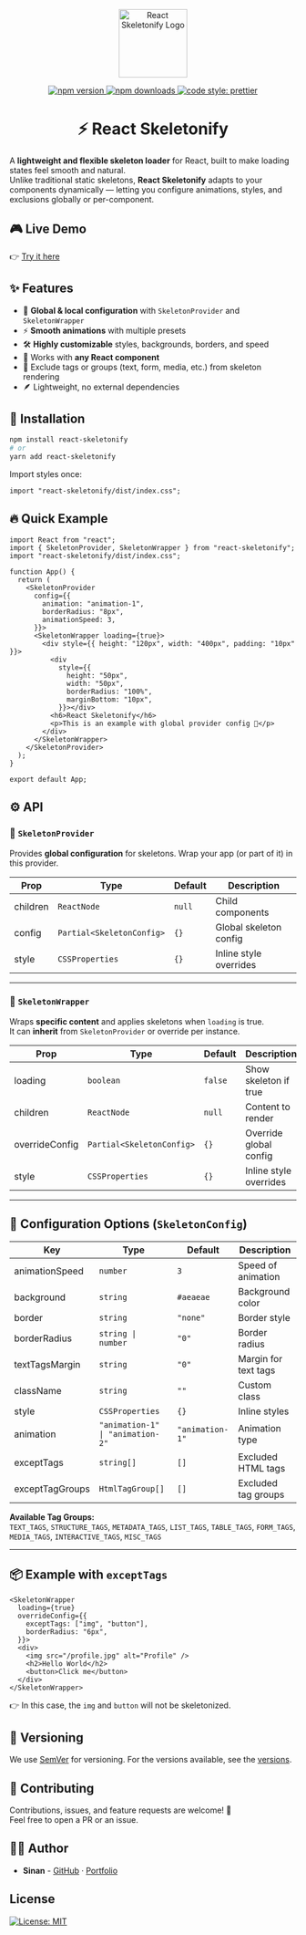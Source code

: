 <p align="center">
  <img src="https://github.com/Sinan0333/react-skeletonify/tree/main/assets/logo.png?raw=true" alt="React Skeletonify Logo" width="120" />
</p>

<p align="center">
  <a href="https://www.npmjs.com/package/react-skeletonify">
    <img src="https://img.shields.io/npm/v/react-skeletonify.svg" alt="npm version" />
  </a>
  <a href="https://www.npmjs.com/package/react-skeletonify">
    <img src="https://img.shields.io/npm/dm/react-skeletonify.svg" alt="npm downloads" />
  </a>
  <a href="https://github.com/prettier/prettier">
    <img src="https://img.shields.io/badge/code_style-prettier-ff69b4.svg?style=flat-square" alt="code style: prettier" />
  </a>
</p>

<h1 align="center">⚡ React Skeletonify</h1>

A **lightweight and flexible skeleton loader** for React, built to make loading states feel smooth and natural.  
Unlike traditional static skeletons, **React Skeletonify** adapts to your components dynamically — letting you configure animations, styles, and exclusions globally or per-component.

## 🎮 Live Demo

👉 [Try it here](https://playcode.io/2556254)

## ✨ Features

- 🎨 **Global & local configuration** with `SkeletonProvider` and `SkeletonWrapper`
- ⚡ **Smooth animations** with multiple presets
- 🛠️ **Highly customizable** styles, backgrounds, borders, and speed
- 🧩 Works with **any React component**
- 🧃 Exclude tags or groups (text, form, media, etc.) from skeleton rendering
- 🪶 Lightweight, no external dependencies

## 🚀 Installation

```bash
npm install react-skeletonify
# or
yarn add react-skeletonify
```

Import styles once:

```tsx
import "react-skeletonify/dist/index.css";
```

## 🔥 Quick Example

```tsx
import React from "react";
import { SkeletonProvider, SkeletonWrapper } from "react-skeletonify";
import "react-skeletonify/dist/index.css";

function App() {
  return (
    <SkeletonProvider
      config={{
        animation: "animation-1",
        borderRadius: "8px",
        animationSpeed: 3,
      }}>
      <SkeletonWrapper loading={true}>
        <div style={{ height: "120px", width: "400px", padding: "10px" }}>
          <div
            style={{
              height: "50px",
              width: "50px",
              borderRadius: "100%",
              marginBottom: "10px",
            }}></div>
          <h6>React Skeletonify</h6>
          <p>This is an example with global provider config 🚀</p>
        </div>
      </SkeletonWrapper>
    </SkeletonProvider>
  );
}

export default App;
```

## ⚙️ API

### 🔹 `SkeletonProvider`

Provides **global configuration** for skeletons. Wrap your app (or part of it) in this provider.

| Prop     | Type                      | Default | Description            |
| -------- | ------------------------- | ------- | ---------------------- |
| children | `ReactNode`               | `null`  | Child components       |
| config   | `Partial<SkeletonConfig>` | `{}`    | Global skeleton config |
| style    | `CSSProperties`           | `{}`    | Inline style overrides |

---

### 🔹 `SkeletonWrapper`

Wraps **specific content** and applies skeletons when `loading` is true.  
It can **inherit** from `SkeletonProvider` or override per instance.

| Prop           | Type                      | Default | Description            |
| -------------- | ------------------------- | ------- | ---------------------- |
| loading        | `boolean`                 | `false` | Show skeleton if true  |
| children       | `ReactNode`               | `null`  | Content to render      |
| overrideConfig | `Partial<SkeletonConfig>` | `{}`    | Override global config |
| style          | `CSSProperties`           | `{}`    | Inline style overrides |

---

## 🎨 Configuration Options (`SkeletonConfig`)

| Key             | Type                             | Default         | Description          |
| --------------- | -------------------------------- | --------------- | -------------------- |
| animationSpeed  | `number`                         | `3`             | Speed of animation   |
| background      | `string`                         | `#aeaeae`       | Background color     |
| border          | `string`                         | `"none"`        | Border style         |
| borderRadius    | `string \| number`               | `"0"`           | Border radius        |
| textTagsMargin  | `string`                         | `"0"`           | Margin for text tags |
| className       | `string`                         | `""`            | Custom class         |
| style           | `CSSProperties`                  | `{}`            | Inline styles        |
| animation       | `"animation-1" \| "animation-2"` | `"animation-1"` | Animation type       |
| exceptTags      | `string[]`                       | `[]`            | Excluded HTML tags   |
| exceptTagGroups | `HtmlTagGroup[]`                 | `[]`            | Excluded tag groups  |

**Available Tag Groups:**  
`TEXT_TAGS`, `STRUCTURE_TAGS`, `METADATA_TAGS`, `LIST_TAGS`, `TABLE_TAGS`, `FORM_TAGS`, `MEDIA_TAGS`, `INTERACTIVE_TAGS`, `MISC_TAGS`

---

## 📦 Example with `exceptTags`

```tsx
<SkeletonWrapper
  loading={true}
  overrideConfig={{
    exceptTags: ["img", "button"],
    borderRadius: "6px",
  }}>
  <div>
    <img src="/profile.jpg" alt="Profile" />
    <h2>Hello World</h2>
    <button>Click me</button>
  </div>
</SkeletonWrapper>
```

👉 In this case, the `img` and `button` will not be skeletonized.

## 📌 Versioning

We use [SemVer](http://semver.org/) for versioning. For the versions available, see the [versions](https://www.npmjs.com/package/react-skeletonify?activeTab=versions).

## 🤝 Contributing

Contributions, issues, and feature requests are welcome! 🎉  
Feel free to open a PR or an issue.

## 👨‍💻 Author

- **Sinan** - [GitHub](https://github.com/Sinan0333) · [Portfolio](http://sinan-dev.in)

## License

[![License: MIT](https://img.shields.io/badge/License-MIT-yellow.svg)](https://opensource.org/licenses/MIT)
